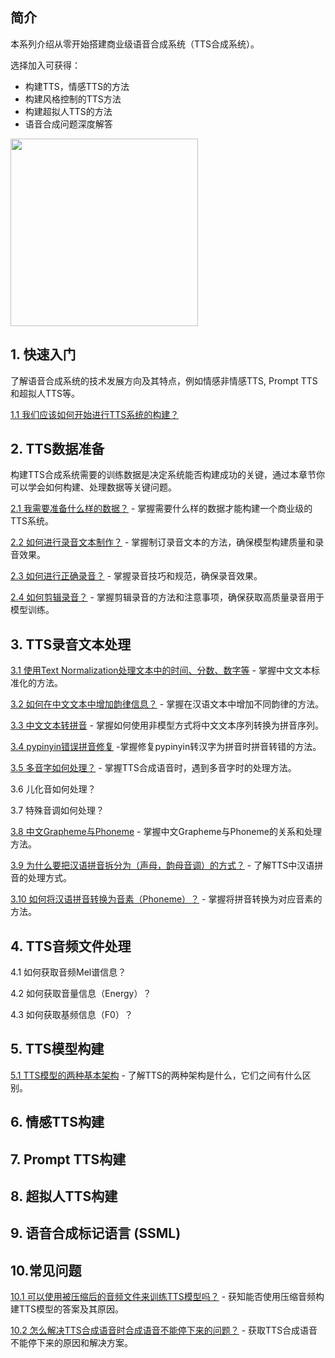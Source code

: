 ## 简介

本系列介绍从零开始搭建商业级语音合成系统（TTS合成系统）。

选择加入可获得：

* 构建TTS，情感TTS的方法
* 构建风格控制的TTS方法
* 构建超拟人TTS的方法
* 语音合成问题深度解答

<img src="https://zlunai.com/wp-content/uploads/2024/12/2024122809312537.png" style="width:300px" />

## 1. 快速入门

了解语音合成系统的技术发展方向及其特点，例如情感非情感TTS, Prompt TTS和超拟人TTS等。

[1.1 我们应该如何开始进行TTS系统的构建？](https://articles.zsxq.com/id_dmk3c1s5aqut.html)

## 2. TTS数据准备

构建TTS合成系统需要的训练数据是决定系统能否构建成功的关键，通过本章节你可以学会如何构建、处理数据等关键问题。

[2.1 我需要准备什么样的数据？](https://articles.zsxq.com/id_887wrb4fdmja.html) - 掌握需要什么样的数据才能构建一个商业级的TTS系统。

[2.2 如何进行录音文本制作？](https://articles.zsxq.com/id_a0ot7xm56mhz.html) - 掌握制订录音文本的方法，确保模型构建质量和录音效果。

[2.3 如何进行正确录音？](https://articles.zsxq.com/id_sirt95pecw78.html) - 掌握录音技巧和规范，确保录音效果。

[2.4 如何剪辑录音？](https://articles.zsxq.com/id_wwdzri0xam1h.html) - 掌握剪辑录音的方法和注意事项，确保获取高质量录音用于模型训练。

## 3. TTS录音文本处理

[3.1 使用Text Normalization处理文本中的时间、分数、数字等](https://articles.zsxq.com/id_ckm3qjukufcr.html) - 掌握中文文本标准化的方法。

[3.2 如何在中文文本中增加韵律信息？](https://articles.zsxq.com/id_bmrwm69f90rc.html) - 掌握在汉语文本中增加不同韵律的方法。

[3.3 中文文本转拼音](https://articles.zsxq.com/id_f4f03z1eks3k.html) - 掌握如何使用非模型方式将中文文本序列转换为拼音序列。

[3.4 pypinyin错误拼音修复](https://articles.zsxq.com/id_juqu40pl8vde.html) -掌握修复pypinyin转汉字为拼音时拼音转错的方法。

[3.5 多音字如何处理？](https://articles.zsxq.com/id_i6spgbgn7owb.html) - 掌握TTS合成语音时，遇到多音字时的处理方法。

3.6 儿化音如何处理？

3.7 特殊音调如何处理？

[3.8 中文Grapheme与Phoneme](https://articles.zsxq.com/id_lig4xd1cmzl8.html) - 掌握中文Grapheme与Phoneme的关系和处理方法。

[3.9 为什么要把汉语拼音拆分为（声母，韵母音调）的方式？](https://articles.zsxq.com/id_bi2xlibfugs5.html) - 了解TTS中汉语拼音的处理方式。

[3.10 如何将汉语拼音转换为音素（Phoneme）？](https://articles.zsxq.com/id_6qixlk4ggguv.html) - 掌握将拼音转换为对应音素的方法。

## 4. TTS音频文件处理

4.1 如何获取音频Mel谱信息？

4.2 如何获取音量信息（Energy）？

4.3 如何获取基频信息（F0）？

## 5. TTS模型构建

[5.1 TTS模型的两种基本架构](https://articles.zsxq.com/id_pvx2f6ms3rze.html) - 了解TTS的两种架构是什么，它们之间有什么区别。

## 6. 情感TTS构建
## 7. Prompt TTS构建
## 8. 超拟人TTS构建
## 9. 语音合成标记语言 (SSML)
## 10.常见问题

[10.1 可以使用被压缩后的音频文件来训练TTS模型吗？](https://articles.zsxq.com/id_hpwjic5wf55m.html) - 获知能否使用压缩音频构建TTS模型的答案及其原因。

[10.2 怎么解决TTS合成语音时合成语音不能停下来的问题？](https://articles.zsxq.com/id_zxd16p94gkcl.html) - 获取TTS合成语音不能停下来的原因和解决方案。


